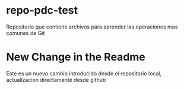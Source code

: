 # repo-pdc-test
Repositorio que contiene archivos para aprender las operaciones mas comunes de Git

# New Change in the Readme

Este es un nuevo cambio introducido desde el repositorio local, actualizacion directamente desde github
